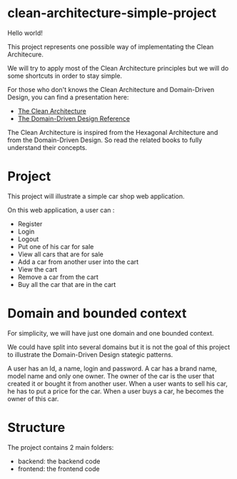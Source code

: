 # clean-architecture-simple-project
Hello world!

This project represents one possible way of implementating the Clean Architecure. 

We will try to apply most of the Clean Architecture principles but we will do some shortcuts in order to stay simple.

For those who don't knows the Clean Architecture and Domain-Driven Design, you can find a presentation here: 
- [The Clean Architecture](https://blog.cleancoder.com/uncle-bob/2012/08/13/the-clean-architecture.html)
- [The Domain-Driven Design Reference](https://www.domainlanguage.com/wp-content/uploads/2016/05/DDD_Reference_2015-03.pdf)

The Clean Architecture is inspired from the Hexagonal Architecture and from the Domain-Driven Design. So read the related books to fully understand their concepts.

# Project
This project will illustrate a simple car shop web application.

On this web application, a user can :
- Register
- Login
- Logout
- Put one of his car for sale
- View all cars that are for sale
- Add a car from another user into the cart
- View the cart
- Remove a car from the cart
- Buy all the car that are in the cart

# Domain and bounded context
For simplicity, we will have just one domain and one bounded context.

We could have split into several domains but it is not the goal of this project to illustrate the Domain-Driven Design stategic patterns.

A user has an Id, a name, login and password.
A car has a brand name, model name and only one owner.
The owner of the car is the user that created it or bought it from another user.
When a user wants to sell his car, he has to put a price for the car.
When a user buys a car, he becomes the owner of this car.

# Structure
The project contains 2 main folders:
- backend: the backend code
- frontend: the frontend code
